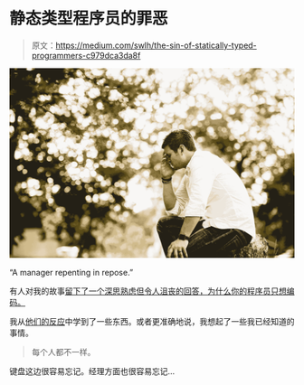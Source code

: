 # 静态类型程序员的罪恶

> 原文：<https://medium.com/swlh/the-sin-of-statically-typed-programmers-c979dca3da8f>

![](img/668d392ea99d776fd658fc0dc7f1686f.png)

“A manager repenting in repose.”

有人对我的故事[留下了一个深思熟虑但令人沮丧的回答，为什么你的程序员只想编码。](https://hackernoon.com/why-your-programmers-just-want-to-code-36da9973388e)

我从[他们的反应](/@tin_471/okay-ive-read-both-of-these-now-and-i-m-a-little-confused-371f467dd387)中学到了一些东西。或者更准确地说，我想起了一些我已经知道的事情。

> 每个人都不一样。

键盘这边很容易忘记。经理方面也很容易忘记…